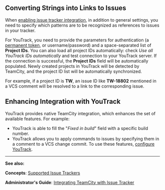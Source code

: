 [//]: # (title: YouTrack)
[//]: # (auxiliary-id: YouTrack)

## Converting Strings into Links to Issues

When [enabling issue tracker integration](integrating-teamcity-with-issue-tracker.md#Enabling+Issue+Tracker+Integration), in addition to general settings, you need to specify which patterns are to be recognized as references to issues in your tracker.

For YouTrack, you need to provide the parameters for authentication (a [permanent token](https://www.jetbrains.com/help/youtrack/incloud/authentication-with-permanent-token.html), or username/password) and a space-separated list of __Project IDs__. You can also load all project IDs automatically: check _Use all YouTrack IDs automatically_ and test connection to your YouTrack server. If the connection is successful, the __Project IDs__ field will be automatically populated. Newly created projects in YouTrack will be detected by TeamCity, and the project ID list will be automatically synchronized.

For example, if a project ID is __TW__, an issue ID like __TW-18802__ mentioned in a VCS comment will be resolved to a link to the corresponding issue.

## Enhancing Integration with YouTrack

YouTrack provides native TeamCity integration, which enhances the set of available features. For example:
* YouTrack is able to fill the "_Fixed in build_" field with a specific build number.
* YouTrack allows you to apply commands to issues by specifying them in a comment to a VCS change commit.
To use these features, [configure YouTrack](https://www.jetbrains.com/help/youtrack/standalone/Integration-with-TeamCity.html).

 __  __

__See also:__



__Concepts__: [Supported Issue Trackers](supported-platforms-and-environments.md)  

__Administrator's Guide__: [Integrating TeamCity with Issue Tracker](integrating-teamcity-with-issue-tracker.md)
